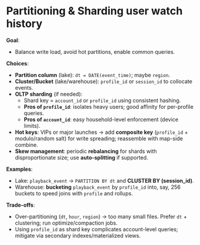 # Partitioning & Sharding user watch history

**Goal**:

* Balance write load, avoid hot partitions, enable common queries.

**Choices**:

* **Partition column** (lake): `dt = DATE(event_time)`; maybe `region`.
* **Cluster/Bucket** (lake/warehouse): `profile_id` or `session_id` to collocate events.
* **OLTP sharding** (if needed):
  * Shard key = `account_id` or `profile_id` using consistent hashing.
  * **Pros of `profile_id`**: isolates heavy users; good affinity for per-profile queries.
  * **Pros of `account_id`**: easy household-level enforcement (device limits).
* **Hot keys**: VIPs or major launches → add **composite key** (`profile_id` + modulo/random salt) for write spreading; reassemble with map-side combine.
* **Skew management**: periodic **rebalancing** for shards with disproportionate size; use **auto-splitting** if supported.

**Examples**:

* Lake: `playback_event` → `PARTITION BY dt` and **CLUSTER BY (session\_id)**.
* Warehouse: **bucketing** `playback_event` by `profile_id` into, say, 256 buckets to speed joins with `profile` and rollups.

**Trade-offs**:

* Over-partitioning (`dt`, `hour`, `region`) → too many small files. Prefer `dt` + clustering; run optimize/compaction jobs.
* Using `profile_id` as shard key complicates account-level queries; mitigate via secondary indexes/materialized views.
  